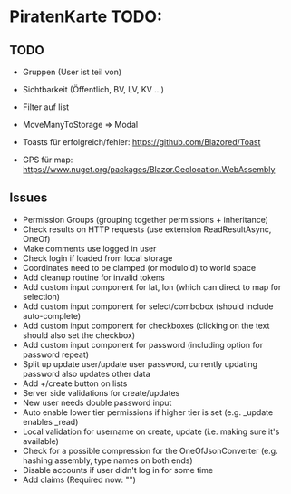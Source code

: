 # PiratenKarte TODO:
## TODO
- Gruppen (User ist teil von)
- Sichtbarkeit (Öffentlich, BV, LV, KV ...)

- Filter auf list
- MoveManyToStorage => Modal
- Toasts für erfolgreich/fehler: https://github.com/Blazored/Toast
- GPS für map: https://www.nuget.org/packages/Blazor.Geolocation.WebAssembly

## Issues
- Permission Groups (grouping together permissions + inheritance)
- Check results on HTTP requests (use extension ReadResultAsync, OneOf)
- Make comments use logged in user
- Check login if loaded from local storage
- Coordinates need to be clamped (or modulo'd) to world space
- Add cleanup routine for invalid tokens
- Add custom input component for lat, lon (which can direct to map for selection)
- Add custom input component for select/combobox (should include auto-complete)
- Add custom input component for checkboxes (clicking on the text should also set the checkbox)
- Add custom input component for password (including option for password repeat)
- Split up update user/update user password, currently updating password also updates other data
- Add +/create button on lists
- Server side validations for create/updates
- New user needs double password input
- Auto enable lower tier permissions if higher tier is set (e.g. _update enables _read)
- Local validation for username on create, update (i.e. making sure it's available)
- Check for a possible compression for the OneOfJsonConverter (e.g. hashing assembly, type names on both ends)
- Disable accounts if user didn't log in for some time
- Add claims (Required now: "")